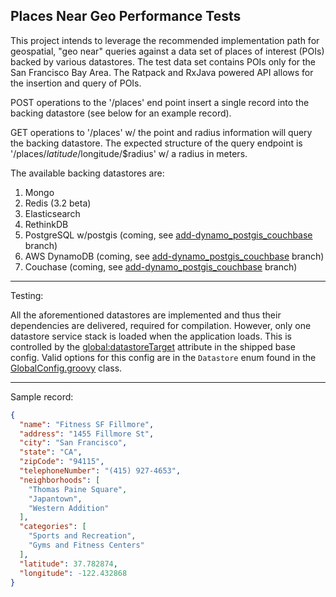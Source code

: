 Places Near Geo Performance Tests
-----------------------------

This project intends to leverage the recommended implementation path for geospatial, "geo near" queries against a data set of
places of interest (POIs) backed by various datastores. The test data set contains POIs only for the San Francisco Bay Area.
The Ratpack and RxJava powered API allows for the insertion and query of POIs.

POST operations to the '/places' end point insert a single record into the backing datastore (see below for an example record).

GET operations to '/places' w/ the point and radius information will query the backing datastore. The expected structure of the query
  endpoint is '/places/$latitude/$longitude/$radius' w/ a radius in meters.

The available backing datastores are:

1. Mongo
2. Redis (3.2 beta)
3. Elasticsearch
4. RethinkDB
5. PostgreSQL w/postgis (coming, see [add-dynamo_postgis_couchbase](https://github.com/joshdurbin/bayarea-places/tree/add-dynamo_postgis_couchbase) branch)
6. AWS DynamoDB (coming, see [add-dynamo_postgis_couchbase](https://github.com/joshdurbin/bayarea-places/tree/add-dynamo_postgis_couchbase) branch)
7. Couchase (coming, see [add-dynamo_postgis_couchbase](https://github.com/joshdurbin/bayarea-places/tree/add-dynamo_postgis_couchbase) branch)

-----------------------------

Testing:

All the aforementioned datastores are implemented and thus their dependencies are delivered, required for compilation. However, only one datastore service
stack is loaded when the application loads. This is controlled by the [global:datastoreTarget](https://github.com/joshdurbin/places-near-geo-performance-tests/blob/master/src/ratpack/application.yaml) attribute in the shipped base
config. Valid options for this config are in the `Datastore` enum found in the [GlobalConfig.groovy](https://github.com/joshdurbin/places-near-geo-performance-tests/blob/master/src/main/groovy/io/durbs/places/GlobalConfig.groovy) class.

-----------------------------

Sample record:

```json
{
  "name": "Fitness SF Fillmore",
  "address": "1455 Fillmore St",
  "city": "San Francisco",
  "state": "CA",
  "zipCode": "94115",
  "telephoneNumber": "(415) 927-4653",
  "neighborhoods": [
    "Thomas Paine Square",
    "Japantown",
    "Western Addition"
  ],
  "categories": [
    "Sports and Recreation",
    "Gyms and Fitness Centers"
  ],
  "latitude": 37.782874,
  "longitude": -122.432868
}
```
